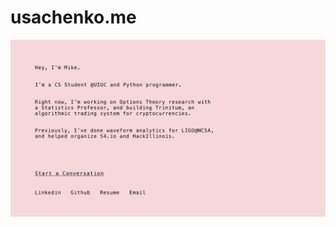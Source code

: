 # usachenko.me

![Alt text](https://raw.githubusercontent.com/themichaelusa/usachenko.me/master/Personal%20Site.png?raw=true)
